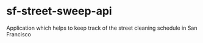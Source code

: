 sf-street-sweep-api
===================

Application which helps to keep track of the street cleaning schedule in San Francisco
